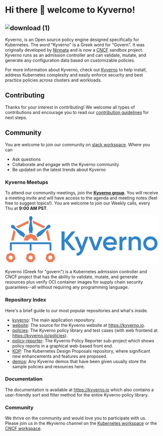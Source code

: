 # Hi there 👋 welcome to Kyverno! 
![download (1)](https://user-images.githubusercontent.com/62384659/134771442-4a37e271-1b6f-462d-a7ff-debaa842324c.png)
---

Kyverno, is an Open source policy engine designed specifically for Kubernetes. 
The word "Kyverno" is a Greek word for "Govern". It was originally developed by [Nirmata](https://nirmata.com/) and is now a [CNCF](https://www.cncf.io/) sandbox project.
Kyverno runs as an admission controller and can validate, mutate, and generate any configuration data based on customizable policies. 

For more information about Kyverno, check out [Kyverno](https://kyverno.io/docs/) to help install, address Kubernetes complexity and easily enforce security and best practice policies across clusters and workloads.

## Contributing

Thanks for your interest in contributing! We welcome all types of contributions and encourage you to read our [contribution guidelines](https://github.com/kyverno/kyverno/blob/main/CONTRIBUTING.md) for next steps.


## Community

You are welcome to join our community on [slack workspace](https://slack.k8s.io/#kyverno).
Where you can 
- Ask questions
- Collaborate and engage with the Kyverno community
- Be updated on the latest trends about Kyverno

### Kyverno Meetups
To attend our community meetings, join the **[Kyverno group](https://groups.google.com/g/kyverno)**.
You will receive a meeting invite and will have access to the agenda and meeting notes (feel free to suggest topics!).
You are welcome to join our Weekly calls, every Thu at **9:00 AM PST**.



![kyverno](/kyverno-horizontal-color-small.png)

Kyverno (Greek for "govern") is a Kubernetes admission controller and CNCF project that has the ability to validate, mutate, and generate resources plus verify OCI container images for supply chain security guarantees--all without requiring any programming language.

### Repository Index

Here's a brief guide to our most popular repositories and what's inside.

* [kyverno](https://github.com/kyverno/kyverno): The main application repository.
* [website](https://github.com/kyverno/website): The source for the Kyverno website at https://kyverno.io.
* [policies](https://github.com/kyverno/policies): The Kyverno policy library and test cases (with web frontend at https://kyverno.io/policies).
* [policy-reporter](https://github.com/kyverno/policy-reporter): The Kyverno Policy Reporter sub-project which shows policy reports in a graphical web-based front end.
* [KDP](https://github.com/kyverno/KDP): The Kubernetes Design Proposals repository, where significant new enhancements and features are proposed.
* [demos](https://github.com/kyverno/demos): Any Kyverno demos that have been given usually store the sample policies and resources here.

### Documentation

The documentation is available at https://kyverno.io which also contains a user-friendly sort and filter method for the entire Kyverno policy library.

### Community

We thrive on the community and would love you to participate with us. Please join us in the #kyverno channel on the [Kubernetes workspace](kubernetes.slack.com) or the [CNCF workspace](cloud-native.slack.com).

<!--

**Here are some ideas to get you started:**

🙋‍♀️ A short introduction - what is your organization all about?
🌈 Contribution guidelines - how can the community get involved?
👩‍💻 Useful resources - where can the community find your docs? Is there anything else the community should know?
🍿 Fun facts - what does your team eat for breakfast?
🧙 Remember, you can do mighty things with the power of [Markdown](https://guides.github.com/features/mastering-markdown/)
-->
